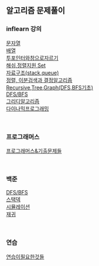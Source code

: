 ## 알고리즘 문제풀이

### inflearn 강의
[문자열](./src/src/inflearn/String/)    
[배열](./src/src/inflearn/Array/)\
[투포인터와창으로자르기](./src/src/inflearn/twoPointerAndSlidingWindow/)\
[해쉬,정렬지원 Set](./src/src/inflearn/HashAndTree/)\
[자료구조(stack,queue)](./src/src/inflearn/StackQueue/)\
[정렬, 이분검색과 결정알고리즘](./src/src/inflearn/SortingSearching/)\
[Recursive,Tree,Graph(DFS,BFS기초)](./src/src/inflearn/RecursiveTreeGraph/)\
[DFS/BFS](./src/src/inflearn/DFSBFS/)\
[그리디알고리즘](./src/src/inflearn/GreedyAlgorithm/)\
[다이나믹프로그래밍](./src/src/inflearn/Dynamicprogramming/)

<br>

### 프로그래머스
[프로그래머스&기출문제들](./src/src/programmers/)

<br>

### 백준
[DFS/BFS](./src/src/baekjoon/DFSBFS/)\
[스택덱](./src/src/baekjoon/스택덱/)\
[시뮬레이션](./src/src/baekjoon/시뮬레이션/)\
[재귀](./src/src/baekjoon/재귀/)

<br>

### 연습
[연습이필요한것들](./src/src/practice/)
